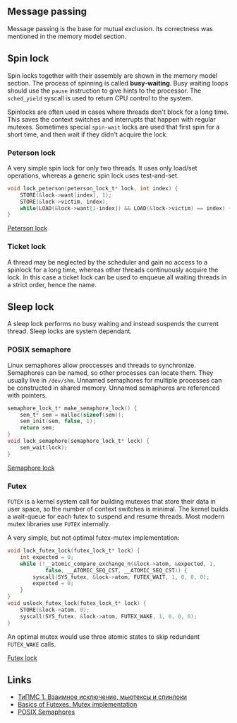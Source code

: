 ## Message passing

Message passing is the base for mutual exclusion. Its correctness was mentioned in the memory model section.

## Spin lock

Spin locks together with their assembly are shown in the memory model section. The process of spinning is called **busy-waiting**. 
Busy waiting loops should use the `pause` instruction to give hints to the processor.
The `sched_yield` syscall is used to return CPU control to the system. 

Spinlocks are often used in cases where threads don't block for a long time. This saves the context switches and interrupts that happen with regular mutexes. Sometimes special `spin-wait` locks are used that first spin for a short time, and then wait if they didn't acquire the lock.

### Peterson lock 

A very simple spin lock for only two threads. It uses only load/set operations, whereas a generic spin lock uses test-and-set.

```c
void lock_peterson(peterson_lock_t* lock, int index) {
    STORE(&lock->want[index], 1);
    STORE(&lock->victim, index);
    while(LOAD(&lock->want[1-index]) && LOAD(&lock->victim) == index) {}
}
```
[Peterson lock](./peterson_lock.cpp)

### Ticket lock

A thread may be neglected by the scheduler and gain no access to a spinlock for a long time, whereas other threads continuously acquire the lock. In this case a ticket lock can be used to enqueue all waiting threads in a strict order, hence the name.

## Sleep lock

A sleep lock performs no busy waiting and instead suspends the current thread. Sleep locks are system dependant.

### POSIX semaphore

Linux semaphores allow proccesses and threads to synchronize. Semaphores can be named, so other processes can locate them. They usually live in `/dev/shm`. Unnamed semaphores for multiple processes can be constructed in shared memory. Unnamed semaphores are referenced with pointers.

```c
semaphore_lock_t* make_semaphore_lock() {
    sem_t* sem = malloc(sizeof(sem));
    sem_init(sem, false, 1);
    return sem;
}
void lock_semaphore(semaphore_lock_t* lock) {
    sem_wait(lock);
}
```
[Semaphore lock](./semaphore_lock.cpp)

### Futex

`FUTEX` is a kernel system call for building mutexes that store their data in user space, so the number of context switches is minimal. The kernel builds a wait-queue for each futex to suspend and resume threads. Most modern mutex libraries use `FUTEX` internally.

A very simple, but not optimal futex-mutex implementation:
```c
void lock_futex_lock(futex_lock_t* lock) {
    int expected = 0;
    while (!__atomic_compare_exchange_n(&lock->atom, &expected, 1, 
            false, __ATOMIC_SEQ_CST, __ATOMIC_SEQ_CST)) {
        syscall(SYS_futex, &lock->atom, FUTEX_WAIT, 1, 0, 0, 0);
        expected = 0;
    }
}
void unlock_futex_lock(futex_lock_t* lock) {
    STORE(&lock->atom, 0);
    syscall(SYS_futex, &lock->atom, FUTEX_WAKE, 1, 0, 0, 0);
}
```
An optimal mutex would use three atomic states to skip redundant `FUTEX_WAKE` calls.

[Futex lock](./futex_lock.cpp)

## Links

* [ТиПМС 1. Взаимное исключение, мьютексы и спинлоки](https://youtu.be/36LMjAFbFfg)
* [Basics of Futexes. Mutex implementation](https://eli.thegreenplace.net/2018/basics-of-futexes/)
* [POSIX Semaphores](https://www.softprayog.in/programming/posix-semaphores)